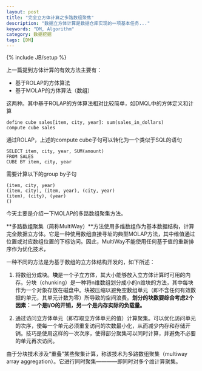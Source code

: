 ```yaml
---
layout: post
title: "完全立方体计算之多路数组聚焦"
description: "数据立方体计算是数据仓库实现的一项基本任务..."
keywords: "DM, Algorithm"
category: 数据挖掘
tags: [DM]
---
```

{% include JB/setup %}

上一篇提到方体计算的有效方法主要有：

- 基于ROLAP的方体算法
- 基于MOLAP的方体算法（数组）

这两种。其中基于ROLAP的方体算法相对比较简单，如DMQL中的方体定义和计算

	define cube sales[item, city, year]: sum(sales_in_dollars)
	compute cube sales

通过ROLAP，上述的compute cube子句可以转化为一个类似于SQL的语句
	
	SELECT item, city, year, SUM(amount)
	FROM SALES
	CUBE BY item, city, year 

<!-- more -->

需要计算以下的group by子句

	(item, city, year)
	(item, city), (item, year), (city, year)
	(item), (city), (year)
	()

今天主要是介绍一下MOLAP的多路数组聚集方法。

**多路数组聚集（简称MultiWay）**方法使用多维数组作为基本数据结构，计算完全数据立方体。它是一种使用数组直接寻址的典型MOLAP方法，其中维值通过位置或对应数组位置的下标访问。因此，MultiWay不能使用任何基于值的重新排序作为优化技术，

一种不同的方法是为基于数组的立方体结构开发的，如下所述：

1. 将数组分成块。**块**是一个子立方体，其大小能够放入立方体计算时可用的内存。分块（chunking）是一种将n维数组划分成小的n维块的方法，其中每块作为一个对象存放在磁盘中。块被压缩以避免空数组单元（即不含任何有效数据的单元，其单元计数为零）所导致的空间浪费。**划分的块数要综合考虑2个因素：一个是I/O的开销，另一个是内存实际的负载量。**

2. 通过访问立方体单元（即存取立方体单元的值）计算聚集。可以优化访问单元的次序，使每一个单元必须重复访问的次数最小化，从而减少内存和存储开销。技巧是使用这样的一次次序，使得部分聚集可以同时计算，并避免不必要的单元再次访问。

由于分块技术涉及“重叠”某些聚集计算，称该技术为多路数组聚集（multiway array aggregation）。它进行同时聚集————即同时对多个维计算聚集。




